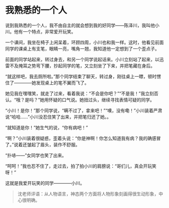 # 我熟悉的一个人 #

说到我熟悉的一个人，我不由自主的就会想到我的好同学——陈泽川，我叫他小川。他有一个特点，非常爱开玩笑。

一个课间，我坐在椅子上闲呆着，环顾四周，小川也和我一样。这时，他看见前面同学的课桌上有支笔，眼睛一亮，嘴角一翘，我知道他一定想到了一个歪点子。

前面的同学站起来，转过身去，和另一个同学说起话来。小川立刻站了起来，以迅雷不及掩耳之势弯下腰，抄起同学的笔，又立刻坐了下来，并把笔藏在身后。

“就这样吧，我去厕所啦。”那个同学结束了聊天，转过身，刚往桌上一瞟，顿时愣住了————她发现桌上的笔不翼而飞了。

她见我在嘿嘿笑，就走了过来，看着我说：“不会是你吧？”“不是我！”我立刻否认。“哦？是吗？”她用怀疑的口气说。她扭过头，继续寻找表情可疑的同学。

“小川！是你！”那个同学说，“瞒不过了，拿来吧！”“噢，没有嘞！”小川装着严肃说“哈哈……”小川没忍住笑了出来，并把笔归还了她。。

“就知道是你！”她生气的说，“你有病吧！”

“啊？”小川装着很疑惑，歪着头说：“你是神啊！你怎么知道我有病？我的确感冒了。”说着还皱起了眉头，装作不舒服。

“扑哧——”女同学也笑了出来。

“呵呵！”我也忍不住了，走过去，拍了拍小川的肩膀说：“哥们儿，真会开玩笑呀！”

这就是我爱开玩笑的同学————小川。

 >沈老师评语：从人物语言，神态两个方面将人物形象刻画得很生动形象，中心很明确。